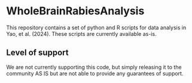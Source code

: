 # WholeBrainRabiesAnalysis

This repository contains a set of python and R scripts for data analysis in Yao, et al. (2024). These scripts are currently available as-is.

## Level of support
We are not currently supporting this code, but simply releasing it to the community AS IS but are not able to provide any guarantees of support.
